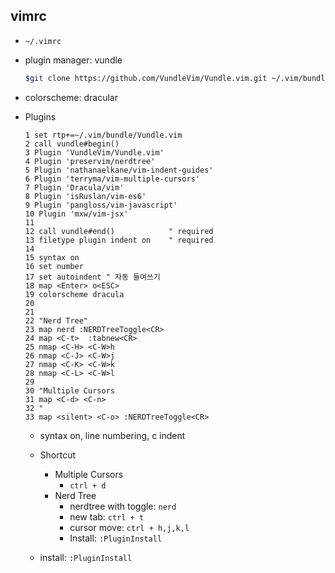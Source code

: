 ## vimrc

* `~/.vimrc`

* plugin manager: vundle

  ```sh
  $git clone https://github.com/VundleVim/Vundle.vim.git ~/.vim/bundle/Vundle.vim
  ```

* colorscheme: dracular

* Plugins

  ```shell
  1 set rtp+=~/.vim/bundle/Vundle.vim
  2 call vundle#begin()
  3 Plugin 'VundleVim/Vundle.vim'
  4 Plugin 'preservim/nerdtree'
  5 Plugin 'nathanaelkane/vim-indent-guides'
  6 Plugin 'terryma/vim-multiple-cursors'
  7 Plugin 'Dracula/vim'
  8 Plugin 'isRuslan/vim-es6'
  9 Plugin 'pangloss/vim-javascript'
  10 Plugin 'mxw/vim-jsx'
  11
  12 call vundle#end()            " required
  13 filetype plugin indent on    " required
  14
  15 syntax on
  16 set number
  17 set autoindent " 자동 들여쓰기
  18 map <Enter> o<ESC>
  19 colorscheme dracula
  20
  21
  22 "Nerd Tree"
  23 map nerd :NERDTreeToggle<CR>
  24 map <C-t>  :tabnew<CR>
  25 nmap <C-H> <C-W>h
  26 nmap <C-J> <C-W>j
  27 nmap <C-K> <C-W>k
  28 nmap <C-L> <C-W>l
  29
  30 "Multiple Cursors
  31 map <C-d> <C-n>
  32 "
  33 map <silent> <C-o> :NERDTreeToggle<CR>
  ```

  * syntax on, line numbering, c indent

  * Shortcut

    * Multiple Cursors
      * `ctrl + d`
    * Nerd Tree
      * nerdtree with toggle: `nerd`
      * new tab: `ctrl + t`
      * cursor move: `ctrl + h,j,k,l`
      * Install: `:PluginInstall`

  * install: `:PluginInstall`

    